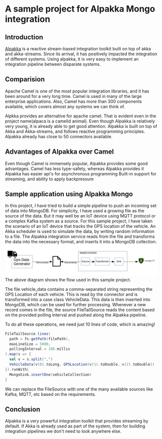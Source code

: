 # A sample project for Alpakka Mongo integration #

## Introduction ##
[Alpakka](https://doc.akka.io/docs/alpakka/current/) is a reactive stream-based integration toolkit built on top of akka and akka-streams. Since its arrival, it has positively impacted the integration of different systems. Using alpakka, it is very easy to implement an integration pipeline between disparate systems.

## Comparision ##
Apache Camel is one of the most popular integration libraries, and it has been around for a very long time. Camel is used in many of the large enterprise applications. Also, Camel has more than 300 components available, which covers almost any systems we can think of. 

Alpkka provides an alternative for apache camel. That is evident even in the project name(alpaca is a camelid animal). Even though Alpakka is relatively very young, it is already able to get good attention. Alpakka is built on top of Akka and Akka-streams, and follows reactive programming principles. Alpakka already has close to 50 connectors available. 

## Advantages of Alpakka over Camel ##
Even though Camel is immensely popular, Alpakka provides some good advantages. 
Camel has less type-safety, whereas Alpakka  provides it
Alpakka has easier api's for  asynchronous programming
Built-in support for streaming, and ability to apply backpressure

## Sample application using Alpakka Mongo ##
In this project, I have tried to build a simple pipeline to push an incoming set of data into MongoDB. For simplicity, I have used a growing file as the source of the data. But it may well be an IoT device using MQTT protocol or a complex Kafka system as a source. 
For this sample project, I have taken the scenario of an IoT device that tracks the GPS location of the vehicle. An Akka scheduler is used to simulate the data, by writing random information to a file. 
The Alpakka integration service reads from the file and transforms the data into the necessary format, and inserts it into a MongoDB collection. 
![Alt text](src/main/resources/flow.jpg?raw=true "Alpakka Pipeline")
The above diagram shows the flow used in this sample project. 

The file vehicle_data contains a comma-separated string representing the GPS Location of each vehicle. This is read by the connector and is transformed into a case class VehicleData. This data is then inserted into MongoDB, which can be used for further processing. Whenever a new record comes in the file, the source FileTailSource reads the content based on the provided polling interval and pushed along the Alpakka pipeline.

To do all these operations, we need just 10 lines of code, which is amazing! 

```scala
FileTailSource.lines(
  path = fs.getPath(filePath),
  maxLineSize = 5000,
  pollingInterval = 100.millis
).map(s => {
  val v = s.split(",")
  VehicleData(v(0).toLong, GPSLocation(v(1).toDouble, v(2).toDouble))
}).runWith{
  MongoSink.insertOne(vehicleCollection)
}
```

We can replace the FileSource with one of the many available sources like Kafka, MQTT, etc based on the requirements. 

## Conclusion ##
Alpakka is a very powerful integration toolkit that provides streaming by default. If Akka is already used as part of the system, then for building integration pipelines we don't need to look anywhere else. 
